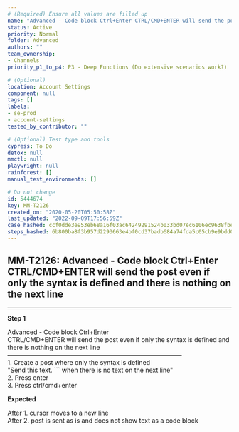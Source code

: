```yaml
---
# (Required) Ensure all values are filled up
name: "Advanced - Code block Ctrl+Enter CTRL/CMD+ENTER will send the post even if only the syntax is defined and there is nothing on the next line"
status: Active
priority: Normal
folder: Advanced
authors: ""
team_ownership: 
- Channels
priority_p1_to_p4: P3 - Deep Functions (Do extensive scenarios work?)

# (Optional)
location: Account Settings
component: null
tags: []
labels: 
- se-prod
- account-settings
tested_by_contributor: ""

# (Optional) Test type and tools
cypress: To Do
detox: null
mmctl: null
playwright: null
rainforest: []
manual_test_environments: []

# Do not change
id: 5444674
key: MM-T2126
created_on: "2020-05-20T05:50:58Z"
last_updated: "2022-09-09T17:56:59Z"
case_hashed: ccf0dde3e953eb68a16f03ac64249291524b033bd07ec6106ec9638fbe4ed208239c9a047ed34d6a9924835267b9ccd2
steps_hashed: 6b800ba8f3b957d2293663e4bf0cd37badb684a74fda5c05cb9e9bdd00b9e92ac4271e3eaa5ac457ea740314680dd2ad
---
```


<!-- (Auto-generated) Based on frontmatter's "key" and "name" -->

## MM-T2126: Advanced - Code block Ctrl+Enter CTRL/CMD+ENTER will send the post even if only the syntax is defined and there is nothing on the next line

---

**Step 1**

Advanced - Code block Ctrl+Enter\
CTRL/CMD+ENTER will send the post even if only the syntax is defined and there is nothing on the next line\
————————————————————————————\
1\. Create a post where only the syntax is defined\
"Send this text. \`\`\` when there is no text on the next line"\
2\. Press enter\
3\. Press ctrl/cmd+enter

**Expected**

After 1. cursor moves to a new line\
After 2. post is sent as is and does not show text as a code block
